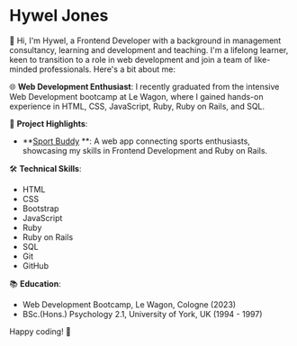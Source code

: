<!--
**Hywel-L-Jones/Hywel-L-Jones** is a ✨ _special_ ✨ repository because its `README.md` (this file) appears on your GitHub profile.

Here are some ideas to get you started:

- 🔭 I’m currently working on ...
- 🌱 I’m currently learning ...
- 👯 I’m looking to collaborate on ...
- 🤔 I’m looking for help with ...
- 💬 Ask me about ...
- 📫 How to reach me: ...
- 😄 Pronouns: ...
- ⚡ Fun fact: ...
-->

# Hywel Jones
👋 Hi, I'm Hywel, a Frontend Developer with a background in management consultancy, learning and development and teaching. I'm a lifelong learner, keen to transition to a role in web development and join a team of like-minded professionals. Here's a bit about me:

🌐 **Web Development Enthusiast**: I recently graduated from the intensive Web Development bootcamp at Le Wagon, where I gained hands-on experience in HTML, CSS, JavaScript, Ruby, Ruby on Rails, and SQL.

🚀 **Project Highlights**:
- **[Sport Buddy](https://github.com/Hywel-L-Jones/Sport-Buddy) **: A web app connecting sports enthusiasts, showcasing my skills in Frontend Development and Ruby on Rails.

🛠️ **Technical Skills**:
- HTML
- CSS
- Bootstrap
- JavaScript
- Ruby
- Ruby on Rails
- SQL
- Git
- GitHub

📚 **Education**:
- Web Development Bootcamp, Le Wagon, Cologne (2023)
- BSc.(Hons.) Psychology 2.1, University of York, UK (1994 - 1997)
  
Happy coding! 🚀
